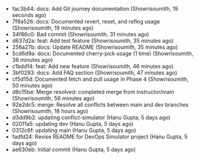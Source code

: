 - fac3b44: docs: Add Git journey documentation (Showrisoumith, 19 seconds ago)
- 7f8a526: docs: Documented revert, reset, and reflog usage (Showrisoumith, 19 minutes ago)
- 34f86c0: Bad commit (Showrisoumith, 31 minutes ago)
- d637d2a: feat: Add test feature (Showrisoumith, 35 minutes ago)
- 256a27b: docs: Update README (Showrisoumith, 35 minutes ago)
- 5cd6d9a: docs: Documented cherry-pick usage (1 time) (Showrisoumith, 36 minutes ago)
- c1bdd14: feat: Add new feature (Showrisoumith, 46 minutes ago)
- 3bf0293: docs: Add FAQ section (Showrisoumith, 47 minutes ago)
- cf5d15d: Documented fetch and pull usage in Phase 4 (Showrisoumith, 50 minutes ago)
- d8c15be: Merge resolved: completed merge from instructor/main (Showrisoumith, 56 minutes ago)
- 92e2dc5: merge: Resolve all conflicts between main and dev branches (Showrisoumith, 18 hours ago)
- d3dd9b2: updating conflict-simulator (Hanu Gupta, 5 days ago)
- 02011a5: updating dev (Hanu Gupta, 5 days ago)
- 0312c6f: updating main (Hanu Gupta, 5 days ago)
- fadfd24: Revise README for DevOps Simulator project (Hanu Gupta, 5 days ago)
- ae630eb: Initial commit (Hanu Gupta, 5 days ago)